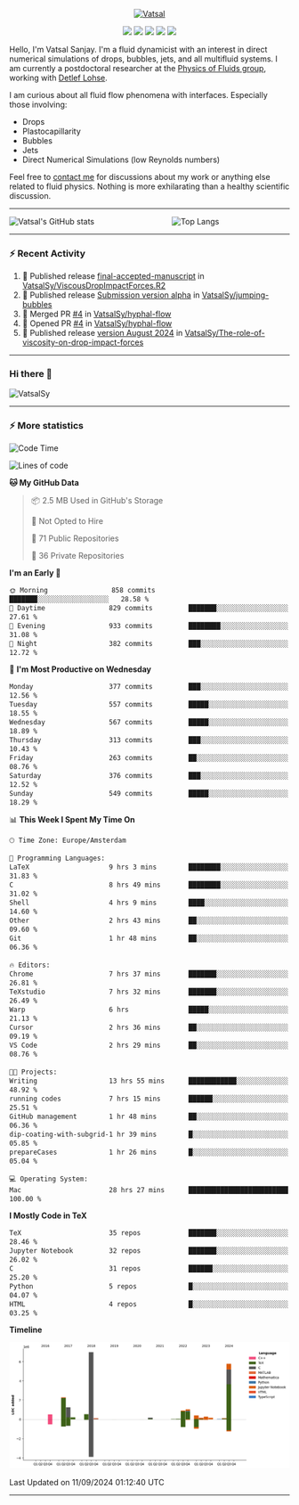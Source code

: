 <center>

[<img alt="Vatsal" width="200px" src="https://www.dropbox.com/s/dxyybgtblo8er6h/Logo_Vatsal_Vector.png?raw=1">](https://www.vatsalsanjay.com)

[<img src="https://img.shields.io/badge/googlescholar-4285F4?&style=for-the-badge&logo=googlescholar&logoColor=white">](https://scholar.google.com/citations?hl=en&user=67aQviYAAAAJ)
[<img src="https://img.shields.io/static/v1.svg?&style=for-the-badge&logo=ResearchGate&label=&message=ResearchGate&logoColor=white&color=green">](https://www.researchgate.net/profile/Vatsal-Sanjay-2)
[<img src="https://img.shields.io/badge/twitter-1DA1F2?&style=for-the-badge&logo=twitter&logoColor=white">](https://twitter.com/VatsalSanjay)
[<img src="https://img.shields.io/badge/linkedin-0A66C2?&style=for-the-badge&logo=linkedin">](https://www.linkedin.com/in/vatsalsanjay/)
[<img src="https://img.shields.io/badge/orcid-A6CE39?&style=for-the-badge&logo=orcid&logoColor=white">](https://orcid.org/0000-0002-4293-6099)

</center>

Hello, I'm Vatsal Sanjay. I'm a fluid dynamicist with an interest in direct numerical simulations of drops, bubbles, jets, and all multifluid systems. I am currently a postdoctoral researcher at the [Physics of Fluids group](https://pof.tnw.utwente.nl), working with [Detlef Lohse](https://en.wikipedia.org/wiki/Detlef_Lohse). 

I am curious about all fluid flow phenomena with interfaces. Especially those involving:

- Drops
- Plastocapillarity
- Bubbles
- Jets
- Direct Numerical Simulations (low Reynolds numbers)

Feel free to [contact me](mailto:contact@vatsalsanjay.com) for discussions about my work or anything else related to fluid physics. Nothing is more exhilarating than a healthy scientific discussion.

<!-- ![Vatsal's GitHub stats](https://github-readme-stats-xi-wine-74.vercel.app/api?username=VatsalSy&show_icons=true&theme=vision-friendly-dark)

![Top Langs](https://github-readme-stats-xi-wine-74.vercel.app/api/top-langs/?username=VatsalSy&layout=compact&theme=vision-friendly-dark) -->

---
<div style="display: flex; justify-content: space-between;">
    <img src="https://github-readme-stats-xi-wine-74.vercel.app/api?username=VatsalSy&show_icons=true&theme=vision-friendly-dark" alt="Vatsal's GitHub stats" style="width: 55%;">
    <img src="https://github-readme-stats-xi-wine-74.vercel.app/api/top-langs/?username=VatsalSy&layout=compact&theme=vision-friendly-dark" alt="Top Langs" style="width: 42%;">
</div>

---

### :zap: Recent Activity

<!--START_SECTION:activity-->
1. 🚀 Published release [final-accepted-manuscript](https://github.com/VatsalSy/ViscousDropImpactForces.R2/releases/tag/vFinal) in [VatsalSy/ViscousDropImpactForces.R2](https://github.com/VatsalSy/ViscousDropImpactForces.R2)
2. 🚀 Published release [Submission version alpha](https://github.com/VatsalSy/jumping-bubbles/releases/tag/v0) in [VatsalSy/jumping-bubbles](https://github.com/VatsalSy/jumping-bubbles)
3. 🎉 Merged PR [#4](https://github.com/VatsalSy/hyphal-flow/pull/4) in [VatsalSy/hyphal-flow](https://github.com/VatsalSy/hyphal-flow)
4. 💪 Opened PR [#4](https://github.com/VatsalSy/hyphal-flow/pull/4) in [VatsalSy/hyphal-flow](https://github.com/VatsalSy/hyphal-flow)
5. 🚀 Published release [version August 2024](https://github.com/VatsalSy/The-role-of-viscosity-on-drop-impact-forces/releases/tag/v1.0) in [VatsalSy/The-role-of-viscosity-on-drop-impact-forces](https://github.com/VatsalSy/The-role-of-viscosity-on-drop-impact-forces)
<!--END_SECTION:activity-->
---

### Hi there 👋
<p align="left"> <img src="https://komarev.com/ghpvc/?username=VatsalSy&label=Profile%20views&color=orange&style=for-the-badge" alt="VatsalSy" /> </p>

---
### :zap: More statistics

<!--START_SECTION:waka-->
![Code Time](http://img.shields.io/badge/Code%20Time-311%20hrs%2034%20mins-blue)

![Lines of code](https://img.shields.io/badge/From%20Hello%20World%20I%27ve%20Written-21.1%20million%20lines%20of%20code-blue)

**🐱 My GitHub Data** 

> 📦 2.5 MB Used in GitHub's Storage 
 > 
> 🚫 Not Opted to Hire
 > 
> 📜 71 Public Repositories 
 > 
> 🔑 36 Private Repositories 
 > 
**I'm an Early 🐤** 

```text
🌞 Morning                858 commits         ███████░░░░░░░░░░░░░░░░░░   28.58 % 
🌆 Daytime                829 commits         ███████░░░░░░░░░░░░░░░░░░   27.61 % 
🌃 Evening                933 commits         ████████░░░░░░░░░░░░░░░░░   31.08 % 
🌙 Night                  382 commits         ███░░░░░░░░░░░░░░░░░░░░░░   12.72 % 
```
📅 **I'm Most Productive on Wednesday** 

```text
Monday                   377 commits         ███░░░░░░░░░░░░░░░░░░░░░░   12.56 % 
Tuesday                  557 commits         █████░░░░░░░░░░░░░░░░░░░░   18.55 % 
Wednesday                567 commits         █████░░░░░░░░░░░░░░░░░░░░   18.89 % 
Thursday                 313 commits         ███░░░░░░░░░░░░░░░░░░░░░░   10.43 % 
Friday                   263 commits         ██░░░░░░░░░░░░░░░░░░░░░░░   08.76 % 
Saturday                 376 commits         ███░░░░░░░░░░░░░░░░░░░░░░   12.52 % 
Sunday                   549 commits         █████░░░░░░░░░░░░░░░░░░░░   18.29 % 
```


📊 **This Week I Spent My Time On** 

```text
🕑︎ Time Zone: Europe/Amsterdam

💬 Programming Languages: 
LaTeX                    9 hrs 3 mins        ████████░░░░░░░░░░░░░░░░░   31.83 % 
C                        8 hrs 49 mins       ████████░░░░░░░░░░░░░░░░░   31.02 % 
Shell                    4 hrs 9 mins        ████░░░░░░░░░░░░░░░░░░░░░   14.60 % 
Other                    2 hrs 43 mins       ██░░░░░░░░░░░░░░░░░░░░░░░   09.60 % 
Git                      1 hr 48 mins        ██░░░░░░░░░░░░░░░░░░░░░░░   06.36 % 

🔥 Editors: 
Chrome                   7 hrs 37 mins       ███████░░░░░░░░░░░░░░░░░░   26.81 % 
TeXstudio                7 hrs 32 mins       ███████░░░░░░░░░░░░░░░░░░   26.49 % 
Warp                     6 hrs               █████░░░░░░░░░░░░░░░░░░░░   21.13 % 
Cursor                   2 hrs 36 mins       ██░░░░░░░░░░░░░░░░░░░░░░░   09.19 % 
VS Code                  2 hrs 29 mins       ██░░░░░░░░░░░░░░░░░░░░░░░   08.76 % 

🐱‍💻 Projects: 
Writing                  13 hrs 55 mins      ████████████░░░░░░░░░░░░░   48.92 % 
running codes            7 hrs 15 mins       ██████░░░░░░░░░░░░░░░░░░░   25.51 % 
GitHub management        1 hr 48 mins        ██░░░░░░░░░░░░░░░░░░░░░░░   06.36 % 
dip-coating-with-subgrid-1 hr 39 mins        █░░░░░░░░░░░░░░░░░░░░░░░░   05.85 % 
prepareCases             1 hr 26 mins        █░░░░░░░░░░░░░░░░░░░░░░░░   05.04 % 

💻 Operating System: 
Mac                      28 hrs 27 mins      █████████████████████████   100.00 % 
```

**I Mostly Code in TeX** 

```text
TeX                      35 repos            ███████░░░░░░░░░░░░░░░░░░   28.46 % 
Jupyter Notebook         32 repos            ███████░░░░░░░░░░░░░░░░░░   26.02 % 
C                        31 repos            ██████░░░░░░░░░░░░░░░░░░░   25.20 % 
Python                   5 repos             █░░░░░░░░░░░░░░░░░░░░░░░░   04.07 % 
HTML                     4 repos             █░░░░░░░░░░░░░░░░░░░░░░░░   03.25 % 
```



**Timeline**

![Lines of Code chart](https://raw.githubusercontent.com/VatsalSy/VatsalSy/main/assets/bar_graph.png)


 Last Updated on 11/09/2024 01:12:40 UTC
<!--END_SECTION:waka-->
---
